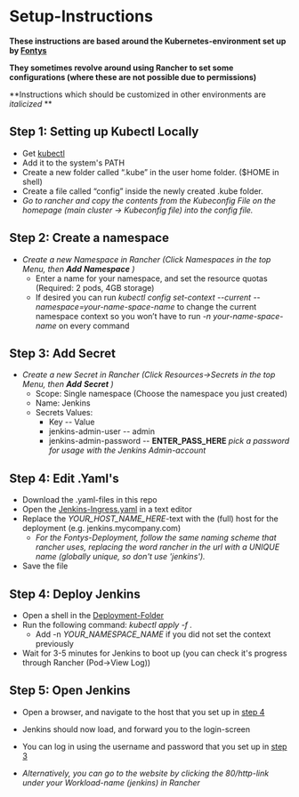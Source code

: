 # Setup-Instructions

**These instructions are based around the Kubernetes-environment set up by [Fontys](https://fontys.nl/)**

**They sometimes revolve around using Rancher to set some configurations (where these are not possible due to permissions)**

**Instructions which should be customized in other environments are *italicized* **

## Step 1: Setting up Kubectl Locally

- Get [kubectl](https://kubernetes.io/docs/tasks/tools/install-kubectl/)
- Add it to the system's PATH
- Create a new folder called “.kube” in the user home folder. ($HOME in shell)
- Create a file called “config” inside the newly created .kube folder.
- *Go to rancher and copy the contents from the Kubeconfig File on the homepage (main cluster -> Kubeconfig file) into the config file.*

## Step 2: Create a namespace

- *Create a new Namespace in Rancher (Click Namespaces in the top Menu, then __Add__ __Namespace__ )*
  - Enter a name for your namespace, and set the resource quotas (Required: 2 pods, 4GB storage)
  - If desired you can run *kubectl config set-context --current --namespace=your-name-space-name* to change the current namespace context so you won’t have to run *-n your-name-space-name* on every command
 
## Step 3: Add Secret

- *Create a new Secret in Rancher (Click Resources->Secrets in the top Menu, then __Add__ __Secret__ )*
  - Scope: Single namespace (Choose the namespace you just created)
  - Name: Jenkins
  - Secrets Values:
    - Key   --						Value
	- jenkins-admin-user -- admin
	- jenkins-admin-password -- **ENTER_PASS_HERE** *pick a password for usage with the Jenkins Admin-account*

## Step 4: Edit .Yaml's

- Download the .yaml-files in this repo
- Open the [Jenkins-Ingress.yaml](../Deployment/Jenkins-Ingress.yaml) in a text editor
- Replace the *YOUR_HOST_NAME_HERE*-text with the (full) host for the deployment (e.g. jenkins.mycompany.com)
  - *For the Fontys-Deployment, follow the same naming scheme that rancher uses, replacing the word rancher in the url with a UNIQUE name (globally unique, so don't use 'jenkins').*
- Save the file

## Step 4: Deploy Jenkins

- Open a shell in the [Deployment-Folder](../Deployment)
- Run the following command: *kubectl apply -f .* 
  - Add -n *YOUR_NAMESPACE_NAME* if you did not set the context previously
- Wait for 3-5 minutes for Jenkins to boot up (you can check it's progress through Rancher (Pod->View Log))

## Step 5: Open Jenkins

- Open a browser, and navigate to the host that you set up in [step 4](##-step-4:-deploy-jenkins)
- Jenkins should now load, and forward you to the login-screen
- You can log in using the username and password that you set up in [step 3](##-step-3:-add-secret)

- *Alternatively, you can go to the website by clicking the 80/http-link under your Workload-name (jenkins) in Rancher*